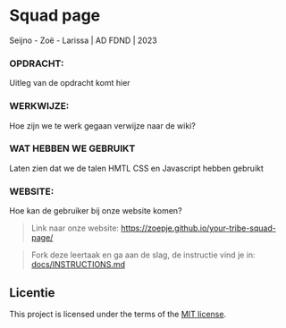 # Squad page
Seijno - Zoë - Larissa | AD FDND | 2023

### OPDRACHT:
Uitleg van de opdracht komt hier

### WERKWIJZE:
Hoe zijn we te werk gegaan verwijze naar de wiki? 

### WAT HEBBEN WE GEBRUIKT
Laten zien dat we de talen HMTL CSS en Javascript hebben gebruikt

### WEBSITE:
Hoe kan de gebruiker bij onze website komen?
> Link naar onze website: https://zoepje.github.io/your-tribe-squad-page/






> Fork deze leertaak en ga aan de slag, de instructie vind je in: [docs/INSTRUCTIONS.md](docs/INSTRUCTIONS.md)

## Licentie

This project is licensed under the terms of the [MIT license](./LICENSE).
